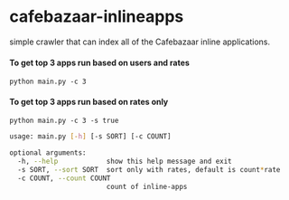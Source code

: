 # cafebazaar-inlineapps
simple crawler that can index all of the Cafebazaar inline applications.

#### To get top 3 apps run based on users and rates

```
python main.py -c 3
```

#### To get top 3 apps run based on rates only

```
python main.py -c 3 -s true
```

```bash
usage: main.py [-h] [-s SORT] [-c COUNT]

optional arguments:
  -h, --help            show this help message and exit
  -s SORT, --sort SORT  sort only with rates, default is count*rate
  -c COUNT, --count COUNT
                        count of inline-apps

```